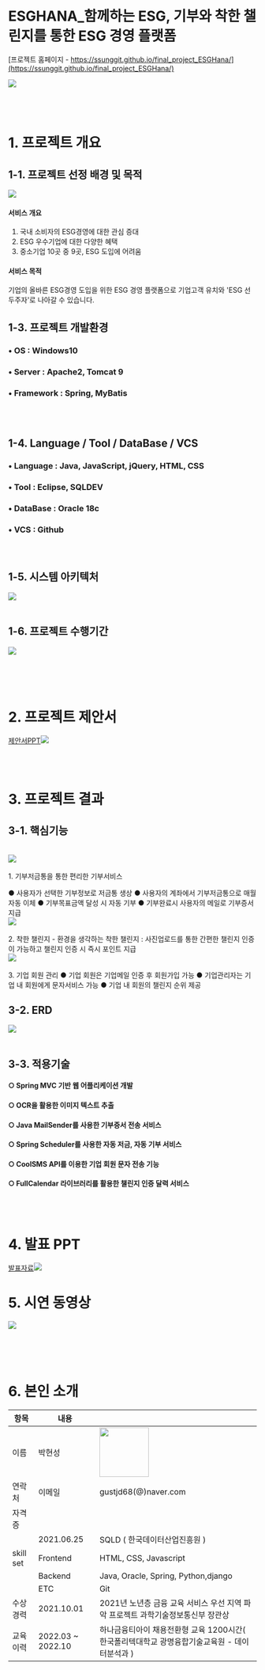 # ESGHANA_함께하는 ESG, 기부와 착한 챌린지를 통한 ESG 경영 플랫폼

[프로젝트 홈페이지 - https://ssunggit.github.io/final_project_ESGHana/](https://ssunggit.github.io/final_project_ESGHana/)

<img src="title.png"/><br><br><br><br>

# 1. 프로젝트 개요

## 1-1. 프로젝트 선정 배경 및 목적
<img src="배경.jpg"/><br>
#### 서비스 개요
1. 국내 소비자의 ESG경영에 대한 관심 증대
2. ESG 우수기업에 대한 다양한 혜택
3. 중소기업 10곳 중 9곳, ESG 도입에 어려움 

#### 서비스 목적
기업의 올바른 ESG경영 도입을 위한 ESG 경영 플랫폼으로 기업고객 유치와 'ESG 선두주자'로 나아갈 수 있습니다.

## 1-3. 프로젝트 개발환경
### • OS : Windows10<br>
### • Server : Apache2, Tomcat 9<br>
### • Framework : Spring, MyBatis
<br><br>

## 1-4. Language / Tool / DataBase / VCS
### • Language : Java, JavaScript, jQuery, HTML, CSS <br>
### • Tool : Eclipse, SQLDEV<br>
### • DataBase : Oracle 18c<br>
### • VCS : Github<br><br><br>


## 1-5. 시스템 아키텍처
<img src="시스템아키텍처.png"/><br><br>


## 1-6. 프로젝트 수행기간
<img src="간트.png"/><br><br>


<br><br>

# 2. 프로젝트 제안서
[제안서PPT<img src="제안서.jpg"/>](/2260341019_정의정_제안서.pdf)<br>

<br> <br> 


# 3. 프로젝트 결과

## 3-1. 핵심기능
<br>
<img src="기능1.PNG"/><br><br>
1. 기부저금통을 통한 편리한 기부서비스

● 사용자가 선택한 기부정보로 저금통 생상
● 사용자의 계좌에서 기부저금통으로 매월 자동 이체
● 기부목표금액 달성 시 자동 기부
● 기부완료시 사용자의 메일로 기부증서 지급
<br>
<img src="기능2.png"/><br><br>
2. 착한 챌린지 - 환경을 생각하는 착한 챌린지
: 사진업로드를 통한 간편한 챌린지 인증이 가능하고 챌린지 인증 시 즉시 포인트 지급
<br>
<img src="기능3.png"/><br><br>
3. 기업 회원 관리
● 기업 회원은 기업메일 인증 후 회원가입 가능
● 기업관리자는 기업 내 회원에게 문자서비스 가능
● 기업 내 회원의 챌린지 순위 제공




## 3-2. ERD
<img src="erd.png"/><br><br>


## 3-3. 적용기술
#### ○ Spring MVC 기반 웹 어플리케이션 개발
#### ○ OCR을 활용한 이미지 텍스트 추출
#### ○ Java MailSender를 사용한 기부증서 전송 서비스
#### ○ Spring Scheduler를 사용한 자동 저금, 자동 기부 서비스
#### ○ CoolSMS API를 이용한 기업 회원 문자 전송 기능
#### ○ FullCalendar 라이브러리를 활용한 챌린지 인증 달력 서비스
<br><br>

  
# 4. 발표 PPT
[발표자료<img src="title.png"/>](/2260341019_정의정_PPT.pdf)<br>

# 5. 시연 동영상 
[<img src="영상메인.jpg"/>](https://youtu.be/r1HVrnodi14)


<br><br><br>
 
# 6. 본인 소개

|항목|내용||
|-----|---------------------------|----|
|이름 |박현성| <img src="itisme.jpg" width="100" />|
|연락처 | 이메일 | gustjd68(@)naver.com|
|자격증| 
| | 2021.06.25 | SQLD ( 한국데이터산업진흥원 ) |
|skill set| Frontend | HTML, CSS, Javascript |
| | Backend | Java, Oracle, Spring, Python,django |
| | ETC | Git
|수상경력| 2021.10.01 | 2021년 노년층 금융 교육 서비스 우선 지역 파악 프로젝트 과학기술정보통신부 장관상 |
|교육이력| 2022.03 ~ 2022.10 | 하나금융티아이 채용전환형 교육 1200시간( 한국폴리텍대학교 광명융합기술교육원 - 데이터분석과 ) |


